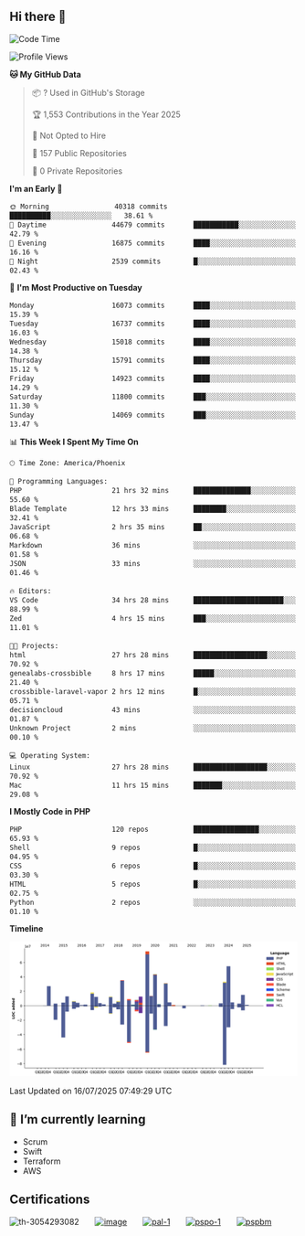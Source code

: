 ## Hi there 👋

<!--START_SECTION:waka-->
![Code Time](http://img.shields.io/badge/Code%20Time-11%2C381%20hrs%2013%20mins-blue)

![Profile Views](http://img.shields.io/badge/Profile%20Views-1-blue)

**🐱 My GitHub Data** 

> 📦 ? Used in GitHub's Storage 
 > 
> 🏆 1,553 Contributions in the Year 2025
 > 
> 🚫 Not Opted to Hire
 > 
> 📜 157 Public Repositories 
 > 
> 🔑 0 Private Repositories 
 > 
**I'm an Early 🐤** 

```text
🌞 Morning                40318 commits       ██████████░░░░░░░░░░░░░░░   38.61 % 
🌆 Daytime                44679 commits       ███████████░░░░░░░░░░░░░░   42.79 % 
🌃 Evening                16875 commits       ████░░░░░░░░░░░░░░░░░░░░░   16.16 % 
🌙 Night                  2539 commits        █░░░░░░░░░░░░░░░░░░░░░░░░   02.43 % 
```
📅 **I'm Most Productive on Tuesday** 

```text
Monday                   16073 commits       ████░░░░░░░░░░░░░░░░░░░░░   15.39 % 
Tuesday                  16737 commits       ████░░░░░░░░░░░░░░░░░░░░░   16.03 % 
Wednesday                15018 commits       ████░░░░░░░░░░░░░░░░░░░░░   14.38 % 
Thursday                 15791 commits       ████░░░░░░░░░░░░░░░░░░░░░   15.12 % 
Friday                   14923 commits       ████░░░░░░░░░░░░░░░░░░░░░   14.29 % 
Saturday                 11800 commits       ███░░░░░░░░░░░░░░░░░░░░░░   11.30 % 
Sunday                   14069 commits       ███░░░░░░░░░░░░░░░░░░░░░░   13.47 % 
```


📊 **This Week I Spent My Time On** 

```text
🕑︎ Time Zone: America/Phoenix

💬 Programming Languages: 
PHP                      21 hrs 32 mins      ██████████████░░░░░░░░░░░   55.60 % 
Blade Template           12 hrs 33 mins      ████████░░░░░░░░░░░░░░░░░   32.41 % 
JavaScript               2 hrs 35 mins       ██░░░░░░░░░░░░░░░░░░░░░░░   06.68 % 
Markdown                 36 mins             ░░░░░░░░░░░░░░░░░░░░░░░░░   01.58 % 
JSON                     33 mins             ░░░░░░░░░░░░░░░░░░░░░░░░░   01.46 % 

🔥 Editors: 
VS Code                  34 hrs 28 mins      ██████████████████████░░░   88.99 % 
Zed                      4 hrs 15 mins       ███░░░░░░░░░░░░░░░░░░░░░░   11.01 % 

🐱‍💻 Projects: 
html                     27 hrs 28 mins      ██████████████████░░░░░░░   70.92 % 
genealabs-crossbible     8 hrs 17 mins       █████░░░░░░░░░░░░░░░░░░░░   21.40 % 
crossbible-laravel-vapor 2 hrs 12 mins       █░░░░░░░░░░░░░░░░░░░░░░░░   05.71 % 
decisioncloud            43 mins             ░░░░░░░░░░░░░░░░░░░░░░░░░   01.87 % 
Unknown Project          2 mins              ░░░░░░░░░░░░░░░░░░░░░░░░░   00.10 % 

💻 Operating System: 
Linux                    27 hrs 28 mins      ██████████████████░░░░░░░   70.92 % 
Mac                      11 hrs 15 mins      ███████░░░░░░░░░░░░░░░░░░   29.08 % 
```

**I Mostly Code in PHP** 

```text
PHP                      120 repos           ████████████████░░░░░░░░░   65.93 % 
Shell                    9 repos             █░░░░░░░░░░░░░░░░░░░░░░░░   04.95 % 
CSS                      6 repos             █░░░░░░░░░░░░░░░░░░░░░░░░   03.30 % 
HTML                     5 repos             █░░░░░░░░░░░░░░░░░░░░░░░░   02.75 % 
Python                   2 repos             ░░░░░░░░░░░░░░░░░░░░░░░░░   01.10 % 
```



**Timeline**

![Lines of Code chart](https://raw.githubusercontent.com/mikebronner/mikebronner/master/assets/bar_graph.png)


 Last Updated on 16/07/2025 07:49:29 UTC
<!--END_SECTION:waka-->

<!--
**mikebronner/mikebronner** is a ✨ _special_ ✨ repository because its `README.md` (this file) appears on your GitHub profile.

Here are some ideas to get you started:

- 🔭 I’m currently working on ...
- 🌱 I’m currently learning ...
- 👯 I’m looking to collaborate on ...
- 🤔 I’m looking for help with ...
- 💬 Ask me about ...
- 📫 How to reach me: ...
- 😄 Pronouns: ...
- ⚡ Fun fact: ...
-->

## 🌱 I’m currently learning

- Scrum
- Swift
- Terraform
- AWS

## Certifications

![th-3054293082](https://user-images.githubusercontent.com/1791050/208267034-c5006f82-ae89-41eb-9478-7106c5aba070.jpg)
&nbsp;&nbsp;&nbsp;&nbsp;&nbsp;
[![image](https://images.credly.com/size/100x100/images/a2790314-008a-4c3d-9553-f5e84eb359ba/image.png)](https://www.credly.com/users/mike-bronner)
&nbsp;&nbsp;&nbsp;&nbsp;&nbsp;
[![pal-1](https://images.credly.com/size/100x100/images/78c772ee-6b3c-4348-ac66-58ac5a2cf581/image.png)](https://www.credly.com/users/mike-bronner)
&nbsp;&nbsp;&nbsp;&nbsp;&nbsp;
[![pspo-1](https://images.credly.com/size/100x100/images/591762c5-fae7-49c6-b326-e1756979928d/image.png)](https://www.credly.com/users/mike-bronner)
&nbsp;&nbsp;&nbsp;&nbsp;&nbsp;
[![pspbm](https://images.credly.com/size/100x100/images/55a21a78-59af-4294-810e-e4014e9ca1be/image.png)](https://www.credly.com/users/mike-bronner)

